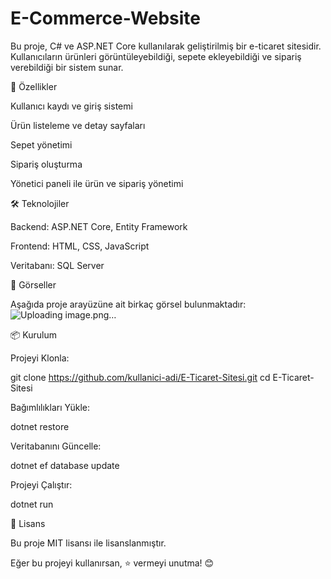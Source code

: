 # E-Commerce-Website

Bu proje, C# ve ASP.NET Core kullanılarak geliştirilmiş bir e-ticaret sitesidir. Kullanıcıların ürünleri görüntüleyebildiği, sepete ekleyebildiği ve sipariş verebildiği bir sistem sunar.

🚀 Özellikler

Kullanıcı kaydı ve giriş sistemi

Ürün listeleme ve detay sayfaları

Sepet yönetimi

Sipariş oluşturma

Yönetici paneli ile ürün ve sipariş yönetimi

🛠️ Teknolojiler

Backend: ASP.NET Core, Entity Framework

Frontend: HTML, CSS, JavaScript

Veritabanı: SQL Server

📸 Görseller

Aşağıda proje arayüzüne ait birkaç görsel bulunmaktadır:
![Uploading image.png…]()





📦 Kurulum

Projeyi Klonla:

git clone https://github.com/kullanici-adi/E-Ticaret-Sitesi.git
cd E-Ticaret-Sitesi

Bağımlılıkları Yükle:

dotnet restore

Veritabanını Güncelle:

dotnet ef database update

Projeyi Çalıştır:

dotnet run

📄 Lisans

Bu proje MIT lisansı ile lisanslanmıştır.

Eğer bu projeyi kullanırsan, ⭐ vermeyi unutma! 😊

